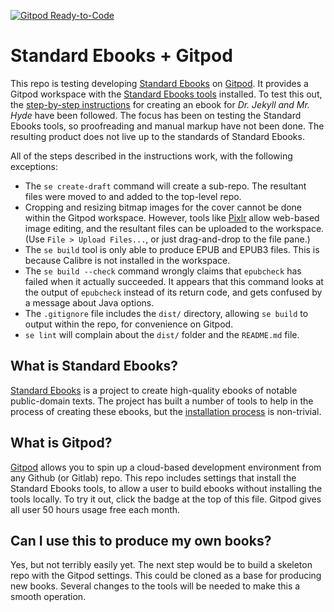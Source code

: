 [![Gitpod Ready-to-Code](https://img.shields.io/badge/Gitpod-Ready--to--Code-blue?logo=gitpod)](https://gitpod.io/#https://github.com/rschroll/se-gitpod) 

# Standard Ebooks + Gitpod

This repo is testing developing [Standard Ebooks](https://standardebooks.org) on [Gitpod](https://gitpod.io).  It provides a Gitpod workspace with the [Standard Ebooks tools](https://github.com/standardebooks/tools) installed.  To test this out, the [step-by-step instructions](https://standardebooks.org/contribute/producing-an-ebook-step-by-step) for creating an ebook for *Dr. Jekyll and Mr. Hyde* have been followed.  The focus has been on testing the Standard Ebooks tools, so proofreading and manual markup have not been done.  The resulting product does not live up to the standards of Standard Ebooks.

All of the steps described in the instructions work, with the following exceptions:

- The `se create-draft` command will create a sub-repo.  The resultant files were moved to and added to the top-level repo.
- Cropping and resizing bitmap images for the cover cannot be done within the Gitpod workspace.  However, tools like [Pixlr](https://pixlr.com/x) allow web-based image editing, and the resultant files can be uploaded to the workspace.  (Use `File > Upload Files...`, or just drag-and-drop to the file pane.)
- The `se build` tool is only able to produce EPUB and EPUB3 files.  This is because Calibre is not installed in the workspace.
- The `se build --check` command wrongly claims that `epubcheck` has failed when it actually succeeded.  It appears that this command looks at the output of `epubcheck` instead of its return code, and gets confused by a message about Java options.
- The `.gitignore` file includes the `dist/` directory, allowing `se build` to output within the repo, for convenience on Gitpod.
- `se lint` will complain about the `dist/` folder and the `README.md` file.

## What is Standard Ebooks?

[Standard Ebooks](https://standardebooks.org) is a project to create high-quality ebooks of notable public-domain texts.  The project has built a number of tools to help in the process of creating these ebooks, but the [installation process](https://github.com/standardebooks/tools#installation) is non-trivial.

## What is Gitpod?

[Gitpod](https://gitpod.io) allows you to spin up a cloud-based development environment from any Github (or Gitlab) repo.  This repo includes settings that install the Standard Ebooks tools, to allow a user to build ebooks without installing the tools locally.  To try it out, click the badge at the top of this file.  Gitpod gives all user 50 hours usage free each month.

## Can I use this to produce my own books?

Yes, but not terribly easily yet.  The next step would be to build a skeleton repo with the Gitpod settings.  This could be cloned as a base for producing new books.  Several changes to the tools will be needed to make this a smooth operation.

